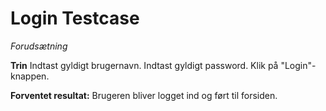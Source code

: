 # Login Testcase

*Forudsætning*

**Trin**
Indtast gyldigt brugernavn.
Indtast gyldigt password.
Klik på "Login"-knappen.

**Forventet resultat:**
Brugeren bliver logget ind og ført til forsiden. 
